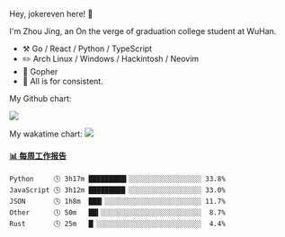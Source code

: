 Hey, jokereven here! 👋

I'm Zhou Jing, an On the verge of graduation college student at WuHan.

-   :hammer_and_pick: Go / React / Python / TypeScript
-   :pencil2: Arch Linux / Windows / Hackintosh / Neovim
-   :seedling: Gopher
-   :thought_balloon: All is for consistent.

My Github chart:

![](https://ghchart.rshah.org/JonnieWayy)

My wakatime chart:
![](https://wakatime.com/share/@jokereven/1679dc82-4bf9-4b63-9203-390d608503de.png)

<!-- waka-box start -->
#### <a href="https://gist.github.com/9f8118785e2d128d746db5f61b0e0a2a" target="_blank">📊 每周工作报告</a>
```text
Python     🕓 3h17m █████████▍░░░░░░░░░░░░░░░░░░ 33.8%
JavaScript 🕓 3h12m █████████▏░░░░░░░░░░░░░░░░░░ 33.0%
JSON       🕓 1h8m  ███▎░░░░░░░░░░░░░░░░░░░░░░░░ 11.7%
Other      🕓 50m   ██▍░░░░░░░░░░░░░░░░░░░░░░░░░  8.7%
Rust       🕓 25m   █▏░░░░░░░░░░░░░░░░░░░░░░░░░░  4.4%
```
<!-- Powered by https://github.com/journey-ad/waka-box-go . -->
<!-- waka-box end -->
